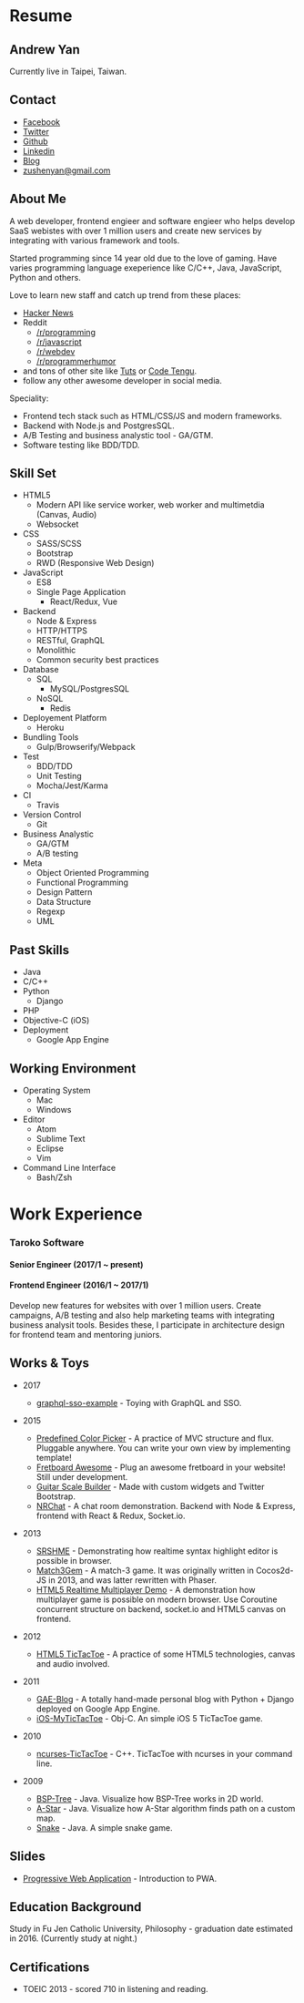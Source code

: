 Resume
======

Andrew Yan
---

Currently live in Taipei, Taiwan.

Contact
---

- [Facebook](https://www.facebook.com/zushen.yan)
- [Twitter](https://twitter.com/zushenyan)
- [Github](https://github.com/zushenyan)
- [Linkedin](http://tw.linkedin.com/in/zushenyan)
- [Blog](http://zushenyan.github.io/)
- zushenyan@gmail.com

About Me
---
A web developer, frontend engieer and software engieer who helps develop SaaS webistes with over 1 million users and create new services by integrating with various framework and tools.

Started programming since 14 year old due to the love of gaming. Have varies programming language exeperience like C/C++, Java, JavaScript, Python and others.

Love to learn new staff and catch up trend from these places:
- [Hacker News](https://news.ycombinator.com/)
- Reddit
  - [/r/programming](https://www.reddit.com/r/programming/)
  - [/r/javascript](https://www.reddit.com/r/javascript/)
  - [/r/webdev](https://www.reddit.com/r/webdev/)
  - [/r/programmerhumor](https://www.reddit.com/r/ProgrammerHumor/)
- and tons of other site like [Tuts](https://tutsplus.com/) or [Code Tengu](http://weekly.codetengu.com/).
- follow any other awesome developer in social media.

Speciality:
- Frontend tech stack such as HTML/CSS/JS and modern frameworks.
- Backend with Node.js and PostgresSQL.
- A/B Testing and business analystic tool - GA/GTM.
- Software testing like BDD/TDD.

Skill Set
---

- HTML5
  - Modern API like service worker, web worker and multimetdia (Canvas, Audio)
  - Websocket
- CSS
  - SASS/SCSS
  - Bootstrap
  - RWD (Responsive Web Design)
- JavaScript
  - ES8
  - Single Page Application
    - React/Redux, Vue
- Backend
  - Node & Express
  - HTTP/HTTPS
  - RESTful, GraphQL
  - Monolithic
  - Common security best practices
- Database
  - SQL
    - MySQL/PostgresSQL
  - NoSQL
    - Redis
- Deployement Platform
  - Heroku
- Bundling Tools
  - Gulp/Browserify/Webpack
- Test
  - BDD/TDD
  - Unit Testing
  - Mocha/Jest/Karma
- CI
  - Travis
- Version Control
  - Git
- Business Analystic
  - GA/GTM
  - A/B testing
- Meta
  - Object Oriented Programming
  - Functional Programming
  - Design Pattern
  - Data Structure
  - Regexp
  - UML

Past Skills
---

- Java
- C/C++
- Python
  - Django
- PHP
- Objective-C (iOS)
- Deployment
  - Google App Engine

Working Environment
---

- Operating System
  - Mac
  - Windows
- Editor
  - Atom
  - Sublime Text
  - Eclipse
  - Vim
- Command Line Interface
  - Bash/Zsh
  
Work Experience
===
### Taroko Software

#### Senior Engineer (2017/1 ~ present)
#### Frontend Engineer (2016/1 ~ 2017/1)

Develop new features for websites with over 1 million users. Create campaigns, A/B testing and also help marketing teams with integrating business analysit tools. Besides these, I participate in architecture design for frontend team and mentoring juniors.

Works & Toys
---

- 2017
  - [graphql-sso-example](https://github.com/zushenyan/graphql-sso-example) - Toying with GraphQL and SSO.
- 2015
  - [Predefined Color Picker](https://github.com/zushenyan/Predefined-Color-Picker) - A practice of MVC structure and flux. Pluggable anywhere. You can write your own view by implementing template!
  - [Fretboard Awesome](https://github.com/zushenyan/Fretboard-Awesome) - Plug an awesome fretboard in your website! Still under development.
  - [Guitar Scale Builder](https://github.com/zushenyan/Guitar-Scale-Builder) - Made with custom widgets and Twitter Bootstrap.
  - [NRChat](https://github.com/zushenyan/NRChat) - A chat room demonstration. Backend with Node & Express, frontend with React & Redux, Socket.io.

- 2013
  - [SRSHME](https://github.com/zushenyan/SRSHME) - Demonstrating how realtime syntax highlight editor is possible in browser.
  - [Match3Gem](https://github.com/zushenyan/Match3Gem) - A match-3 game. It was originally written in Cocos2d-JS in 2013, and was latter rewritten with Phaser.
  - [HTML5 Realtime Multiplayer Demo](https://github.com/zushenyan/HTML5-realtime-multiplayer-demo) - A demonstration how multiplayer game is possible on modern browser. Use Coroutine concurrent structure on backend, socket.io and HTML5 canvas on frontend.

- 2012
  - [HTML5 TicTacToe](https://github.com/zushenyan/HTML5-TicTacToe) - A practice of some HTML5 technologies, canvas and audio involved.

- 2011
  - [GAE-Blog](https://github.com/zushenyan/GAE-Blog) - A totally hand-made personal blog with Python + Django deployed on Google App Engine.
  - [iOS-MyTicTacToe](https://github.com/zushenyan/iOS-MyTicTacToe) - Obj-C. An simple iOS 5 TicTacToe game.

- 2010
  - [ncurses-TicTacToe](https://github.com/zushenyan/ncurses-TicTacToe) - C++. TicTacToe with ncurses in your command line.

- 2009
  - [BSP-Tree](https://github.com/zushenyan/BSP-Tree) - Java. Visualize how BSP-Tree works in 2D world.
  - [A-Star](https://github.com/zushenyan/a-star) - Java. Visualize how A-Star algorithm finds path on a custom map.
  - [Snake](https://github.com/zushenyan/Snake) - Java. A simple snake game.

Slides
---

- [Progressive Web Application](https://docs.google.com/presentation/d/1T5eAtaEVUjp94oofMa-14c0BeE6coYtfEa0Vg27Coag/edit?usp=sharing) - Introduction to PWA.


Education Background
---

Study in Fu Jen Catholic University, Philosophy - graduation date estimated in 2016. (Currently study at night.)

Certifications
---

- TOEIC 2013 - scored 710 in listening and reading.
